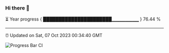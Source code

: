 ### Hi there 👋

⏳ Year progress { ██████████████████████▁▁▁▁▁▁▁▁ } 76.44 %

---

⏰ Updated on Sat, 07 Oct 2023 00:34:40 GMT

![Progress Bar CI](https://github.com/Shyam-Makwana/GitHub-Actions-Demo/workflows/Progress%20Bar%20CI/badge.svg)
